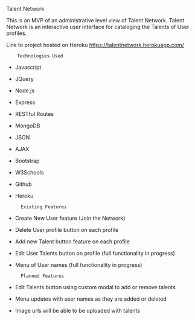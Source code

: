 Talent Network

This is an MVP of an administrative level view of Talent Network.  Talent Network is an interactive user interface for cataloging the Talents of User profiles.

Link to project hosted on Heroku
https://talentnetwork.herokuapp.com/

		Technologies Used
* Javascript
* JQuery
* Node.js
* Express
* RESTful Routes
* MongoDB
* JSON
* AJAX
* Bootstrap
* W3Schools
* Github
* Heroku

		Existing Features
* Create New User feature (Join the Network)
* Delete User profile button on each profile
* Add new Talent button feature on each profile
* Edit User Talents button on profile (full functionality in progress)
* Menu of User names (full functionality in progress)

		Planned Features
* Edit Talents button using custom modal to add or remove talents
* Menu updates with user names as they are added or deleted
* Image urls will be able to be uploaded with talents
